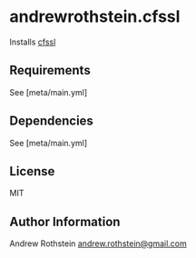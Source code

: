 andrewrothstein.cfssl
=====================

Installs [cfssl](https://github.com/cloudflare/cfssl)

Requirements
------------

See [meta/main.yml]

Dependencies
------------

See [meta/main.yml]

License
-------

MIT

Author Information
------------------

Andrew Rothstein andrew.rothstein@gmail.com
